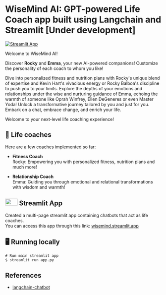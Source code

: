# WiseMind AI: GPT-powered Life Coach app built using Langchain and Streamlit [Under development]

[![Streamlit App](https://static.streamlit.io/badges/streamlit_badge_black_white.svg)](https://wisemind.streamlit.app/)

Welcome to WiseMind AI!

Discover **Rocky** and **Emma**, your new AI-powered companions! Customize the personality of each coach to 
whom you like!

Dive into personalized fitness and nutrition plans with Rocky's unique blend of expertise and Kevin Hart's 
vivacious energy or Rocky Balboa's discipline to push you to your limits. Explore the depths of your emotions 
and relationships under the wise and nurturing guidance of Emma, echoing the warmth of someone like Oprah Winfrey, 
Ellen DeGeneres or even Master Yoda! Unlock a transformative journey tailored by you and just for you. Embark on a 
chat, embrace change, and enrich your life. 

Welcome to your next-level life coaching experience!

## 💬 Life coaches
Here are a few coaches implemented so far:

-  **Fitness Coach** \
  Rocky: Empowering you with personalized fitness, nutrition plans and much more!

  -  **Relationship Coach** \
  Emma: Guiding you through emotional and relational transformations with wisdom and warmth!

## <img src="https://streamlit.io/images/brand/streamlit-mark-color.png" width="40" height="22"> Streamlit App
Created a multi-page streamlit app containing chatbots that act as life coaches. \
You can access this app through this link: [wisemind.streamlit.app](https://wisemind.streamlit.app/)

## 🖥️ Running locally
```shell
# Run main streamlit app
$ streamlit run app.py
```
## References
- [langchain-chatbot](https://github.com/shashankdeshpande/langchain-chatbot)
